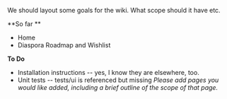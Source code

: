 We should layout some goals for the wiki. What scope should it have etc. 

**So far **

*  Home
* Diaspora Roadmap and Wishlist 

**To Do**

* Installation instructions -- yes, I know they are elsewhere, too.
* Unit tests -- tests/ui is referenced but missing
*Please add pages you would like added, including a brief outline of the scope of that page.*

